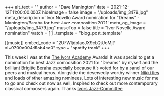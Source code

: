 +++
alt_text = ""
author = "Dave Manington"
date = 2021-12-12T11:00:00.000Z
hideImage = false
image = "/uploads/img_3479.jpg"
meta_description = 'Ivor Novello Award nomination for "Dreams" - Manington/Beraha for best Jazz composition 2021'
meta_og_image = "/uploads/img_3479.jpg"
musicTop = false
title = "Ivor Novello Award nomination"
watch = [ ]
_template = "blog_post_template"

[[music]]
embed_code = "2UFWljdpIaeJX9cbQjUoMj?si=9700c004d5ab4ec0"
type = "spotify track"
+++

This week I was at the [The Ivors Academy](https://www.facebook.com/IvorsAcademy/?__cft__\[0\]=AZVaEcj294tfzPA0tkkfWs9U3Y2pWHwd-lpFjbDCQ_VfAVwR5VBH5FUWSEzDESuM6bzs_A57CPpQsHlEccYCCycEzu0YhpVttlJG8oNMXUWLbqAyQ6_Ks6zMuvtw-e_DyzA&__tn__=kK-R) Awards! It was special to get a nomination for best Jazz composition 2021 for "Dreams" by myself and the brilliant [Brigitte Beraha](https://www.facebook.com/brigitteberaha?__cft__\[0\]=AZVaEcj294tfzPA0tkkfWs9U3Y2pWHwd-lpFjbDCQ_VfAVwR5VBH5FUWSEzDESuM6bzs_A57CPpQsHlEccYCCycEzu0YhpVttlJG8oNMXUWLbqAyQ6_Ks6zMuvtw-e_DyzA&__tn__=-\]K-R) especially because it's voted for by a panel of our peers and musical heros. Alongside the deservedly worthy winner [Nikki Iles](https://www.facebook.com/nikki.iles.5?__cft__\[0\]=AZVaEcj294tfzPA0tkkfWs9U3Y2pWHwd-lpFjbDCQ_VfAVwR5VBH5FUWSEzDESuM6bzs_A57CPpQsHlEccYCCycEzu0YhpVttlJG8oNMXUWLbqAyQ6_Ks6zMuvtw-e_DyzA&__tn__=-\]K-R) and loads of other amazing nominees. Lots of interesting new music for me to go and check out now as well, Inspired to check out more contemporary classical composers again. Thanks [Ivors Jazz-Committee](https://www.facebook.com/ivor.jazzcommittee.9?__cft__\[0\]=AZVaEcj294tfzPA0tkkfWs9U3Y2pWHwd-lpFjbDCQ_VfAVwR5VBH5FUWSEzDESuM6bzs_A57CPpQsHlEccYCCycEzu0YhpVttlJG8oNMXUWLbqAyQ6_Ks6zMuvtw-e_DyzA&__tn__=-\]K-R)

